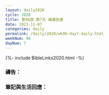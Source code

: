 ```yaml
---
layout: daily2020
cycle: 2020
title: 第96週 第7天 補漏拾遺
date: 2021-11-07
categories: daily
permalink: /daily/2020/wk96-day7-daily.html
weekNum: 96
dayNum: 7
---
```


{%- include BibleLinks2020.html -%}

### 禱告：

### 筆記與生活回應：
